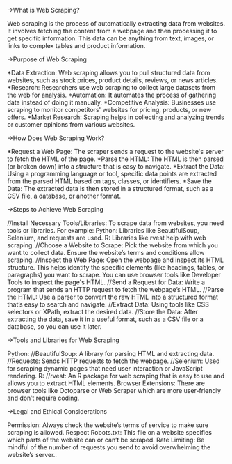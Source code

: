 ->What is Web Scraping?

Web scraping is the process of automatically extracting data from websites. It involves fetching the content from a webpage and then processing it to get specific information. This data can be anything from text, images, or links to complex tables and product information.

->Purpose of Web Scraping

 *Data Extraction: Web scraping allows you to pull structured data from websites, such as stock prices, product details,    reviews, or news articles.  
 *Research: Researchers use web scraping to collect large datasets from the web for analysis.
 *Automation: It automates the process of gathering data instead of doing it manually.
 *Competitive Analysis: Businesses use scraping to monitor competitors' websites for pricing, products, or new offers.
 *Market Research: Scraping helps in collecting and analyzing trends or customer opinions from various websites.

->How Does Web Scraping Work?

*Request a Web Page: The scraper sends a request to the website's server to fetch the HTML of the page.
*Parse the HTML: The HTML is then parsed (or broken down) into a structure that is easy to navigate.
*Extract the Data: Using a programming language or tool, specific data points are extracted from the parsed HTML based on tags, classes, or identifiers.
*Save the Data: The extracted data is then stored in a structured format, such as a CSV file, a database, or another format.

->Steps to Achieve Web Scraping

//Install Necessary Tools/Libraries: To scrape data from websites, you need tools or libraries. For example:
Python: Libraries like BeautifulSoup, Selenium, and requests are used.
R: Libraries like rvest help with web scraping.
//Choose a Website to Scrape: Pick the website from which you want to collect data. Ensure the website’s terms and conditions allow scraping.
//Inspect the Web Page: Open the webpage and inspect its HTML structure. This helps identify the specific elements (like headings, tables, or paragraphs) you want to scrape. You can use browser tools like Developer Tools to inspect the page's HTML.
//Send a Request for Data: Write a program that sends an HTTP request to fetch the webpage’s HTML.
//Parse the HTML: Use a parser to convert the raw HTML into a structured format that’s easy to search and navigate.
//Extract Data: Using tools like CSS selectors or XPath, extract the desired data.
//Store the Data: After extracting the data, save it in a useful format, such as a CSV file or a database, so you can use it later.

->Tools and Libraries for Web Scraping

Python:
//BeautifulSoup: A library for parsing HTML and extracting data.
//Requests: Sends HTTP requests to fetch the webpage.
//Selenium: Used for scraping dynamic pages that need user interaction or JavaScript rendering.
R:
//rvest: An R package for web scraping that is easy to use and allows you to extract HTML elements.
Browser Extensions: There are browser tools like Octoparse or Web Scraper which are more user-friendly and don’t require coding.

->Legal and Ethical Considerations

Permission: Always check the website’s terms of service to make sure scraping is allowed.
Respect Robots.txt: This file on a website specifies which parts of the website can or can’t be scraped.
Rate Limiting: Be mindful of the number of requests you send to avoid overwhelming the website’s server..
